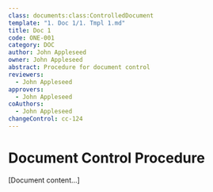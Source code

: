 ```yaml
---
class: documents:class:ControlledDocument
template: "1. Doc 1/1. Tmpl 1.md"
title: Doc 1
code: ONE-001
category: DOC
author: John Appleseed
owner: John Appleseed
abstract: Procedure for document control
reviewers:
  - John Appleseed
approvers:
  - John Appleseed
coAuthors:
  - John Appleseed
changeControl: cc-124
---
```

# Document Control Procedure

[Document content...]
